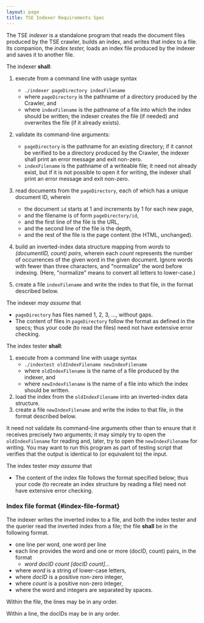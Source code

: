 ```yaml
---
layout: page
title: TSE Indexer Requirements Spec
---
```


The TSE *indexer* is a standalone program that reads the document files produced by the TSE crawler, builds an index, and writes that index to a file.
Its companion, the *index tester,* loads an index file produced by the indexer and saves it to another file.

The indexer **shall**:

1. execute from a command line with usage syntax
   * `./indexer pageDirectory indexFilename`
   * where `pageDirectory` is the pathname of a directory produced by the Crawler, and
   * where `indexFilename` is the pathname of a file into which the index should be written; the indexer creates the file (if needed) and overwrites the file (if it already exists).

2. validate its command-line arguments:
	* `pageDirectory` is the pathname for an existing directory; if it cannot be verified to be a directory produced by the Crawler, the indexer shall print an error message and exit non-zero. 
	* `indexFilename` is the pathname of a writeable file; it need not already exist, but if it is not possible to open it for writing, the indexer shall print an error message and exit non-zero.

2. read documents from the `pageDirectory`, each of which has a unique document ID, wherein
   * the document `id` starts at 1 and increments by 1 for each new page,
   * and the filename is of form `pageDirectory/id`,
   * and the first line of the file is the URL,
   * and the second line of the file is the depth,
   * and the rest of the file is the page content (the HTML, unchanged).

3. build an inverted-index data structure mapping from *words* to *(documentID, count) pairs*, wherein each *count* represents the number of occurrences of the given word in the given document.
Ignore words with fewer than three characters, and "normalize" the word before indexing.
(Here, "normalize" means to convert all letters to lower-case.)
4. create a file `indexFilename` and write the index to that file, in the format described below.

The indexer *may assume* that

* `pageDirectory` has files named 1, 2, 3, ..., without gaps.
* The content of files in `pageDirectory` follow the format as defined in the specs; thus your code (to read the files) need not have extensive error checking.

The index tester **shall**:

1. execute from a command line with usage syntax
   * `./indextest oldIndexFilename newIndexFilename`
   * where `oldIndexFilename` is the name of a file produced by the indexer, and
   * where `newIndexFilename` is the name of a file into which the index should be written.
2. load the index from the `oldIndexFilename` into an inverted-index data structure.
3. create a file `newIndexFilename` and write the index to that file, in the format described below.

It need not validate its command-line arguments other than to ensure that it receives precisely two arguments; it may simply try to open the `oldIndexFilename` for reading and, later, try to open the `newIndexFilename` for writing.
You may want to run this program as part of testing script that verifies that the output is identical to (or equivalent to) the input.

The index tester *may assume* that

* The content of the index file follows the format specified below; thus your code (to recreate an index structure by reading a file) need not have extensive error checking.

### Index file format {#index-file-format}

The indexer writes the inverted index to a file, and both the index tester and the querier read the inverted index from a file; the file **shall** be in the following format.

 * one line per word, one word per line
 * each line provides the word and one or more (docID, count) pairs, in the format
	 * *word docID count [docID count]...*
 * where *word* is a string of lower-case letters,
 * where *docID* is a positive non-zero integer,
 * where *count* is a positive non-zero integer,
 * where the word and integers are separated by spaces.

Within the file, the lines may be in any order.

Within a line, the docIDs may be in any order.